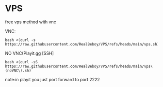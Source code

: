 # VPS
free vps method with vnc

VNC:
```
bash <(curl -s https://raw.githubusercontent.com/RealBeboy/VPS/refs/heads/main/vps.sh)
```
NO VNC(Playit.gg [SSH]
```
bash <(curl -sS https://raw.githubusercontent.com/RealBeboy/VPS/refs/heads/main/vps\(noVNC\).sh)
```
note:in playit you just port forward to port 2222
